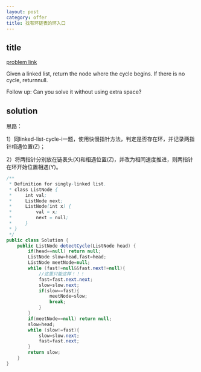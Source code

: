 ```yaml
---
layout: post
category: offer
title: 找有环链表的环入口
---
```


## title
[problem link](https://www.nowcoder.com/practice/6e630519bf86480296d0f1c868d425ad?tpId=46&tqId=29038&rp=1&ru=%2Fta%2Fleetcode&qru=%2Fta%2Fleetcode%2Fquestion-ranking&tPage=1)

Given a linked list, return the node where the cycle begins. If there is no cycle, returnnull.

Follow up:
Can you solve it without using extra space?



## solution


思路：

1）同linked-list-cycle-i一题，使用快慢指针方法，判定是否存在环，并记录两指针相遇位置(Z)；

2）将两指针分别放在链表头(X)和相遇位置(Z)，并改为相同速度推进，则两指针在环开始位置相遇(Y)。

```java
/**
 * Definition for singly-linked list.
 * class ListNode {
 *     int val;
 *     ListNode next;
 *     ListNode(int x) {
 *         val = x;
 *         next = null;
 *     }
 * }
 */
public class Solution {
    public ListNode detectCycle(ListNode head) {
        if(head==null) return null;
        ListNode slow=head,fast=head;
        ListNode meetNode=null;
        while (fast!=null&&fast.next!=null){
            //这里只能这样！！！
            fast=fast.next.next;
            slow=slow.next;
            if(slow==fast){
                meetNode=slow;
                break;
            }
        }
        if(meetNode==null) return null;
        slow=head;
        while (slow!=fast){
            slow=slow.next;
            fast=fast.next;
        }
        return slow;
    }
}

```